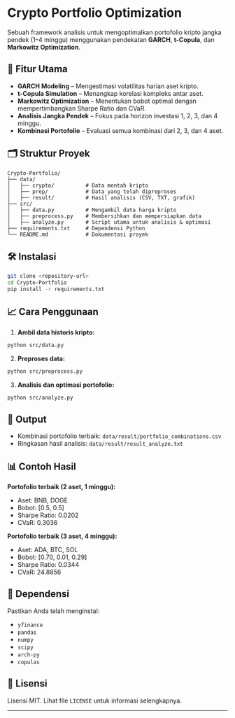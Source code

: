 # Crypto Portfolio Optimization

Sebuah framework analisis untuk mengoptimalkan portofolio kripto jangka pendek (1–4 minggu) menggunakan pendekatan **GARCH**, **t-Copula**, dan **Markowitz Optimization**.

## 🚀 Fitur Utama

* **GARCH Modeling** – Mengestimasi volatilitas harian aset kripto.
* **t-Copula Simulation** – Menangkap korelasi kompleks antar aset.
* **Markowitz Optimization** – Menentukan bobot optimal dengan mempertimbangkan Sharpe Ratio dan CVaR.
* **Analisis Jangka Pendek** – Fokus pada horizon investasi 1, 2, 3, dan 4 minggu.
* **Kombinasi Portofolio** – Evaluasi semua kombinasi dari 2, 3, dan 4 aset.

## 🗂️ Struktur Proyek

```
Crypto-Portfolio/
├── data/
│   ├── crypto/          # Data mentah kripto
│   ├── prep/            # Data yang telah dipreproses
│   ├── result/          # Hasil analisis (CSV, TXT, grafik)
├── src/
│   ├── data.py          # Mengambil data harga kripto
│   ├── preprocess.py    # Membersihkan dan mempersiapkan data
│   ├── analyze.py       # Script utama untuk analisis & optimasi
├── requirements.txt     # Dependensi Python
└── README.md            # Dokumentasi proyek
```

## 🛠️ Instalasi

```bash
git clone <repository-url>
cd Crypto-Portfolio
pip install -r requirements.txt
```

## 📈 Cara Penggunaan

1. **Ambil data historis kripto:**

```bash
python src/data.py
```

2. **Preproses data:**

```bash
python src/preprocess.py
```

3. **Analisis dan optimasi portofolio:**

```bash
python src/analyze.py
```

## 📁 Output

* Kombinasi portofolio terbaik: `data/result/portfolio_combinations.csv`
* Ringkasan hasil analisis: `data/result/result_analyze.txt`

## 📊 Contoh Hasil

**Portofolio terbaik (2 aset, 1 minggu):**

* Aset: BNB, DOGE
* Bobot: \[0.5, 0.5]
* Sharpe Ratio: 0.0202
* CVaR: 0.3036

**Portofolio terbaik (3 aset, 4 minggu):**

* Aset: ADA, BTC, SOL
* Bobot: \[0.70, 0.01, 0.29]
* Sharpe Ratio: 0.0344
* CVaR: 24.8856

## 🧩 Dependensi

Pastikan Anda telah menginstal:

* `yfinance`
* `pandas`
* `numpy`
* `scipy`
* `arch-py`
* `copulas`

## 📄 Lisensi

Lisensi MIT. Lihat file `LICENSE` untuk informasi selengkapnya.

---
